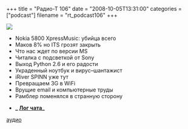 +++
title = "Радио-Т 106"
date = "2008-10-05T13:31:00"
categories = ["podcast"]
filename = "rt_podcast106"
+++

![](https://radio-t.com/images/radio-t/rt106.png)


- Nokia 5800 XpressMusic: убийца всего
- Маков 8% но ITS грозят закрыть
- Что нас ждет по версии MS
- Читалка с подсветкой от Sony
- Выход Python 2.6 и его радости
- Украденный ноутбук и вирус–шантажист
- iRiver SPINN уже тут
- Превращаем 3G в WiFi
- Врущие email и компьютерные труды
- Рамблер поменялся в странную сторону

* **_ [Лог чата](http://chat.radio-t.com/logs/radio-t-106.html)_**

[аудио](http://cdn.radio-t.com/rt_podcast106.mp3)
<audio src="http://cdn.radio-t.com/rt_podcast106.mp3" preload="none"></audio>
